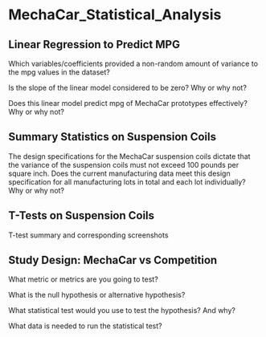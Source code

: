 # MechaCar_Statistical_Analysis


## Linear Regression to Predict MPG

Which variables/coefficients provided a non-random amount of variance to the mpg values in the dataset?

Is the slope of the linear model considered to be zero? Why or why not?

Does this linear model predict mpg of MechaCar prototypes effectively? Why or why not?


## Summary Statistics on Suspension Coils

The design specifications for the MechaCar suspension coils dictate that the variance of the suspension coils must not exceed 100 pounds per square inch. Does the current manufacturing data meet this design specification for all manufacturing lots in total and each lot individually? Why or why not?


## T-Tests on Suspension Coils
T-test summary and corresponding screenshots



## Study Design: MechaCar vs Competition
What metric or metrics are you going to test?

What is the null hypothesis or alternative hypothesis?

What statistical test would you use to test the hypothesis? And why?

What data is needed to run the statistical test?